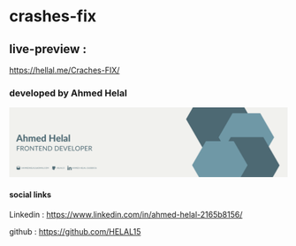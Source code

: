 # crashes-fix

## live-preview :

https://hellal.me/Craches-FIX/

### developed by Ahmed Helal

<img src="https://github.com/HELAL15/cover-png/blob/master/cover1.png" alt="helal15" />

#### social links

Linkedin :
https://www.linkedin.com/in/ahmed-helal-2165b8156/

github :
https://github.com/HELAL15
